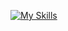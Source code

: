 
[![My Skills](https://skillicons.dev/icons?i=java,go,git,github,md,linux,docker,idea,electron,py,bash,redis,mongodb,mysql,postgresql,nestjs,nuxtjs,vue,react,vscode,ts,js,html,css,wasm)](https://skillicons.dev)
